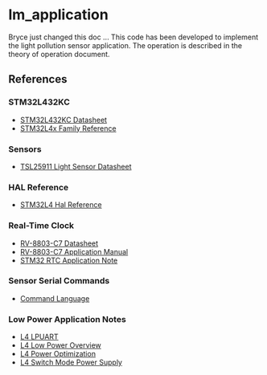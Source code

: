 # lm_application

Bryce just changed this doc ... 
This code has been developed to implement the light pollution sensor application. The operation is described in the theory of operation document. 

## References

### STM32L432KC
* [STM32L432KC Datasheet](https://www.st.com/resource/en/datasheet/stm32l432kc.pdf)
* [STM32L4x Family Reference](https://www.st.com/content/ccc/resource/technical/document/reference_manual/group0/b0/ac/3e/8f/6d/21/47/af/DM00151940/files/DM00151940.pdf/jcr:content/translations/en.DM00151940.pdf)


### Sensors 
* [TSL25911 Light Sensor Datasheet](https://ams.com/documents/20143/36005/TSL2591_DS000338_6-00.pdf/090eb50d-bb18-5b45-4938-9b3672f86b80)

### HAL Reference 
* [STM32L4 Hal Reference](https://www.st.com/content/ccc/resource/technical/document/user_manual/63/a8/8f/e3/ca/a1/4c/84/DM00173145.pdf/files/DM00173145.pdf/jcr:content/translations/en.DM00173145.pdf)

### Real-Time Clock 
* [RV-8803-C7 Datasheet](https://www.microcrystal.com/fileadmin/Media/Products/RTC/Datasheet/RV-8803-C7.pdf)
* [RV-8803-C7 Application Manual](https://www.microcrystal.com/fileadmin/Media/Products/RTC/App.Manual/RV-8803-C7_App-Manual.pdf) 
* [STM32 RTC Application Note](https://www.st.com/content/ccc/resource/technical/document/application_note/group0/71/b8/5f/6a/8e/d5/45/0a/DM00226326/files/DM00226326.pdf/jcr:content/translations/en.DM00226326.pdf)

### Sensor Serial Commands 

* [Command Language](Commands.md)

### Low Power Application Notes
* [L4 LPUART](docs/L4-LPUART-Appnote.pdf)
* [L4 Low Power Overview](docs/L4-Low-Power-Appnote.pdf)
* [L4 Power Optimization](L4-Optimizing-Power-Appnote.pdf)
* [L4 Switch Mode Power Supply](L4-Switch-Mode-Power-Appnote.pdf)

